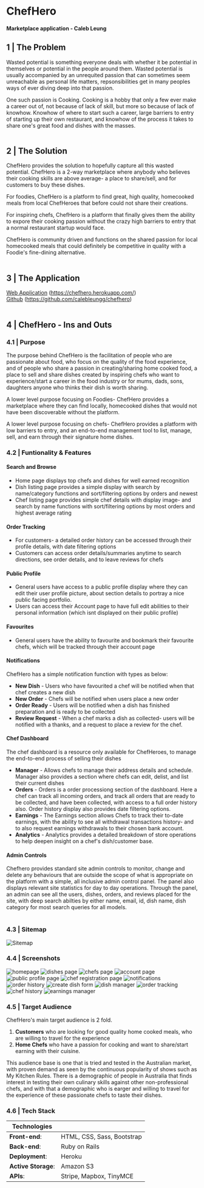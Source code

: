 # ChefHero
#### Marketplace application - Caleb Leung

## 1 | The Problem 
Wasted potential is something everyone deals with whether it be potential in themselves or potential in the people around them. Wasted potential is usually accompanied by an unrequited passion that can sometimes seem unreachable as personal life matters, repsonsibilities get in many peoples ways of ever diving deep into that passion. 

One such passion is Cooking. Cooking is a hobby that only a few ever make a career out of, not because of lack of skill, but more so because of lack of knowhow. Knowhow of where to start such a career, large barriers to entry of starting up their own restaurant, and knowhow of the process it takes to share one's great food and dishes with the masses.
<br>
<br>

## 2 | The Solution
ChefHero provides the solution to hopefully capture all this wasted potential. ChefHero is a 2-way marketplace where anybody who believes their cooking skills are above average- a place to share/sell, and for customers to buy these dishes. 

For foodies, ChefHero is a platform to find great, high quality, homecooked meals from local ChefHeroes that before could not share their creations.

For inspiring chefs, ChefHero is a platform that finally gives them the ability to expore their cooking passion without the crazy high barriers to entry that a normal restaurant startup would face.  

ChefHero is community driven and functions on the shared passion for local homecooked meals that could definitely be competitive in quality with a Foodie's fine-dining alternative. 
<br>
<br>

## 3 | The Application
[Web Application](https://chefhero.herokuapp.com/) (https://chefhero.herokuapp.com/)<br/>
[Github](https://github.com/calebleungg/chefhero) (https://github.com/calebleungg/chefhero)
<br>
<br>

## 4 | ChefHero - Ins and Outs

### 4.1 | Purpose
The purpose behind ChefHero is the facilitation of people who are passionate about food, who focus on the quality of the food experience, and of people who share a passion in creating/sharing home cooked food, a place to sell and share dishes created by inspiring chefs who want to experience/start a career in the food industry or for mums, dads, sons, daughters anyone who thinks their dish is worth sharing. 

A lower level purpose focusing on Foodies- ChefHero provides a marketplace where they can find locally, homecooked dishes that would not have been discoverable without the platform.

A lower level purpose focusing on chefs- ChefHero provides a platform with low barriers to entry, and an end-to-end management tool to list, manage, sell, and earn through their signature home dishes. 

### 4.2 | Funtionality & Features 

#### Search and Browse
- Home page displays top chefs and dishes for well earned recognition
- Dish listing page provides a simple display with search by name/category functions and sort/filtering options by orders and newest
- Chef listing page provides simple chef details with display image- and search by name functions with sort/filtering options by most orders and highest average rating

#### Order Tracking
- For customers- a detailed order history can be accessed through their profile details, with date filtering options
- Customers can access order details/summaries anytime to search directions, see order details, and to leave reviews for chefs

#### Public Profile
- General users have access to a public profile display where they can edit their user profile picture, about section details to portray a nice public facing portfolio.
- Users can access their Account page to have full edit abilities to their personal information (which isnt displayed on their public profile)

#### Favourites
- General users have the ability to favourite and bookmark their favourite chefs, which will be tracked through their account page

#### Notifications
ChefHero has a simple notification function with types as below:
- **New Dish** - Users who have favourited a chef will be notified when that chef creates a new dish
- **New Order** - Chefs will be notified when users place a new order
- **Order Ready** - Users will be notified when a dish has finished preparation and is ready to be collected
- **Review Request** - When a chef marks a dish as collected- users will be notified with a thanks, and a request to place a review for the chef.

#### Chef Dashboard
The chef dashboard is a resource only available for ChefHeroes, to manage the end-to-end process of selling their dishes

- **Manager** - Allows chefs to manage their address details and schedule. Manager also provides a section where chefs can edit, delist, and list their current dishes
- **Orders** - Orders is a order processiong section of the dashboard. Here a chef can track all incoming orders, and track all orders that are ready to be collected, and have been collected, with access to a full order history also. Order history display also provides date filtering options. 
- **Earnings** - The Earnings section allows Chefs to track their to-date earnings, with the ability to see all withdrawal transactions history- and to also request earnings withdrawals to their chosen bank account. 
- **Analytics** - Analytics provides a detailed breakdown of store operations to help deepen insight on a chef's dish/customer base.

#### Admin Controls
Chefhero provides standard site admin controls to monitor, change and delete any behaviours that are outside the scope of what is appropriate on the platform with a simple, all inclusive admin control panel. The panel also displays relevant site statistics for day to day operations. Through the panel, an admin can see all the users, dishes, orders, and reviews placed for the site, with deep search abilties by either name, email, id, dish name, dish category for most search queries for all models. 
<br>
<br>

### 4.3 | Sitemap
![Sitemap](./docs/sitemap-ch.png)

### 4.4 | Screenshots
![homepage](./docs/home-ss.png)
![dishes page](./docs/dishes-ss.png)
![chefs page](./docs/chefs-ss.png)
![account page](./docs/account-ss.png)
![public profile page](./docs/profile-ss.png)
![chef registration page](./docs/chef-reg-ss.png)
![notifications](./docs/notif-ss.png)
![order history](./docs/history-ss.png)
![create dish form](./docs/create-dish-ss.png)
![dish manager](./docs/manager-ss.png)
![order tracking](./docs/order-track-ss.png)
![chef history](./docs/chef-history-ss.png)
![earnings manager](./docs/earnings-ss.png)

### 4.5 | Target Audience
ChefHero's main target audience is 2 fold.

1. **Customers** who are looking for good quality home cooked meals, who are willing to travel for the experience
2. **Home Chefs** who have a passion for cooking and want to share/start earning with their cuisine.

This audience base is one that is tried and tested in the Australian market, with proven demand as seen by the continuous popularity of shows such as My Kitchen Rules. There is a demographic of people in Australia that finds interest in testing their own culinary skills against other non-professional chefs, and with that a demographic who is earger and willing to travel for the experience of these passionate chefs to taste their dishes.

### 4.6 | Tech Stack
|Technologies||
| --- | --- |
|**Front-end**: |HTML, CSS, Sass, Bootstrap<br>
|**Back-end**:| Ruby on Rails<br>
|**Deployment**:| Heroku<br>
|**Active Storage**:| Amazon S3<br>
|**APIs**: |Stripe, Mapbox, TinyMCE
<br>
<br>